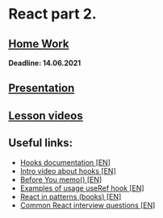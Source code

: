 # React part 2.

## [Home Work](../../../tasks/currencyExchange.md)  
  
**Deadline: 14.06.2021**  

<!-- TODO: 
add to slides:
* hooks + functional components
* refs
* controlled and uncontrolled cmps
* Pure component
* context -->

## [Presentation](https://slides.com/aleh_lipski/deck-53ce2f)

## [Lesson videos](https://drive.google.com/file/d/1gH2BmZiql2Q445FgaPAPmKhu7OwuwS85/view?usp=sharing)

## Useful links:
* [Hooks documentation [EN]](https://reactjs.org/docs/hooks-intro.html)
* [Intro video about hooks [EN]](https://www.youtube.com/watch?v=dpw9EHDh2bM&feature=youtu.be&ab_channel=ReactConf)
* [Before You memo() [EN]](https://overreacted.io/before-you-memo/)
* [Examples of usage useRef hook [EN]](https://www.smashingmagazine.com/2020/11/react-useref-hook/)
* [React in patterns (books) [EN]](https://krasimir.gitbooks.io/react-in-patterns/content/)
* [Common React interview questions [EN]](https://dev.to/scrimba/react-interview-questions-to-expect-in-2021-with-answers-dfl)